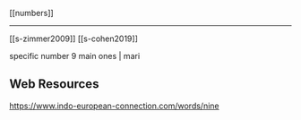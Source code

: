 [[numbers]]

---

[[s-zimmer2009]]
[[s-cohen2019]]

specific number
    9 main ones | mari

## Web Resources
https://www.indo-european-connection.com/words/nine